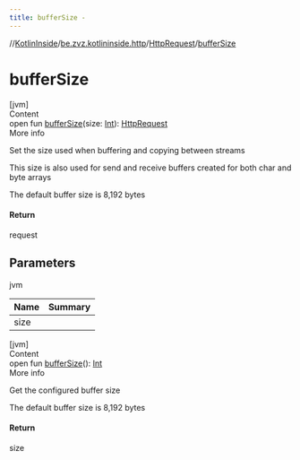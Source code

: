 ```yaml
---
title: bufferSize -
---
```

//[KotlinInside](../../index.md)/[be.zvz.kotlininside.http](../index.md)/[HttpRequest](index.md)/[bufferSize](buffer-size.md)



# bufferSize  
[jvm]  
Content  
open fun [bufferSize](buffer-size.md)(size: [Int](https://kotlinlang.org/api/latest/jvm/stdlib/kotlin/-int/index.html)): [HttpRequest](index.md)  
More info  


Set the size used when buffering and copying between streams 



 This size is also used for send and receive buffers created for both char and byte arrays 



 The default buffer size is 8,192 bytes



#### Return  


request



## Parameters  
  
jvm  
  
|  Name|  Summary| 
|---|---|
| <a name="be.zvz.kotlininside.http/HttpRequest/bufferSize/#int/PointingToDeclaration/"></a>size| <a name="be.zvz.kotlininside.http/HttpRequest/bufferSize/#int/PointingToDeclaration/"></a>
  
  


[jvm]  
Content  
open fun [bufferSize](buffer-size.md)(): [Int](https://kotlinlang.org/api/latest/jvm/stdlib/kotlin/-int/index.html)  
More info  


Get the configured buffer size 



 The default buffer size is 8,192 bytes



#### Return  


size

  



